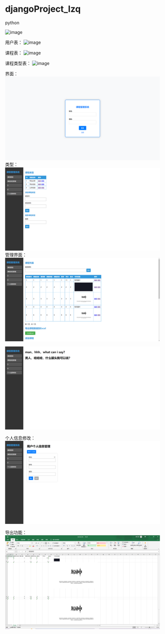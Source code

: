 # djangoProject_lzq
python

![image](https://github.com/tglklzq/djangoProject_lzq/assets/118258978/687be2e0-e616-482e-a955-c62e5dd00701)

用户表：
![image](https://github.com/tglklzq/djangoProject_lzq/assets/118258978/60b480be-233d-412d-a57a-6b29baa31bd5)

课程表：
![image](https://github.com/tglklzq/djangoProject_lzq/assets/118258978/cc7ba603-db48-4d37-80db-3df8c956d389)

课程类型表：
![image](https://github.com/tglklzq/djangoProject_lzq/assets/118258978/6e658470-e255-46fb-a9a7-4010c961f757)

界面：
![img.png](img.png)
类型：
![img_3.png](img_3.png)
管理界面：
![img_1.png](img_1.png)

![img_2.png](img_2.png)

个人信息修改：
![img_4.png](img_4.png)

导出功能：
![img_5.png](img_5.png)